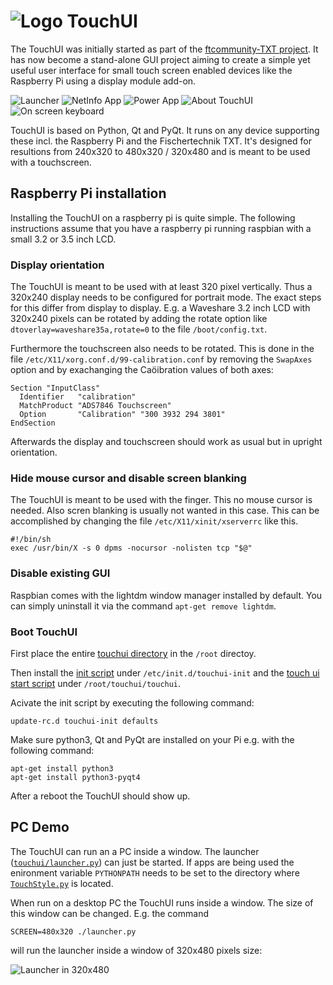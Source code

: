 # ![Logo](https://raw.githubusercontent.com/harbaum/TouchUI/master/screenshots/logo.png) TouchUI

The TouchUI was initially started as part of the [ftcommunity-TXT
project](https://github.com/ftCommunity/ftcommunity-TXT).  It has now
become a stand-alone GUI project aiming to create a simple yet useful
user interface for small touch screen enabled devices like the
Raspberry Pi using a display module add-on.

![Launcher](https://raw.githubusercontent.com/harbaum/TouchUI/master/screenshots/launcher.png) ![NetInfo App](https://raw.githubusercontent.com/harbaum/TouchUI/master/screenshots/netinfo.png) ![Power App](https://raw.githubusercontent.com/harbaum/TouchUI/master/screenshots/power.png) ![About TouchUI](https://raw.githubusercontent.com/harbaum/TouchUI/master/screenshots/about.png)![On screen keyboard](https://raw.githubusercontent.com/harbaum/TouchUI/master/screenshots/input.png)

TouchUI is based on Python, Qt and PyQt. It runs on any device
supporting these incl. the Raspberry Pi and the Fischertechnik TXT.
It's designed for resultions from 240x320 to 480x320 / 320x480
and is meant to be used with a touchscreen. 

## Raspberry Pi installation

Installing the TouchUI on a raspberry pi is quite simple. The following 
instructions assume that you have a raspberry pi running raspbian with
a small 3.2 or 3.5 inch LCD.

### Display orientation

The TouchUI is meant to be used with at least 320 pixel
vertically. Thus a 320x240 display needs to be configured for portrait
mode. The exact steps for this differ from display to display. E.g. a
Waveshare 3.2 inch LCD with 320x240 pixels can be rotated by adding
the rotate option like `dtoverlay=waveshare35a,rotate=0` to the file
`/boot/config.txt`.

Furthermore the touchscreen also needs to be rotated. This is done in the 
file `/etc/X11/xorg.conf.d/99-calibration.conf` by removing the `SwapAxes` option
and by exachanging the Caöibration values of both axes:

```
Section "InputClass"
  Identifier   "calibration"
  MatchProduct "ADS7846 Touchscreen"
  Option       "Calibration" "300 3932 294 3801"
EndSection
```

Afterwards the display and touchscreen should work as usual but in upright
orientation.

### Hide mouse cursor and disable screen blanking

The TouchUI is meant to be used with the finger. This no mouse cursor
is needed. Also scren blanking is usually not wanted in this case. This
can be accomplished by changing the file `/etc/X11/xinit/xserverrc`
like this.

```
#!/bin/sh
exec /usr/bin/X -s 0 dpms -nocursor -nolisten tcp "$@"
```

### Disable existing GUI

Raspbian comes with the lightdm window manager installed by default.
You can simply uninstall it via the command `apt-get remove lightdm`.

### Boot TouchUI

First place the entire [touchui directory](https://github.com/harbaum/TouchUI/tree/master/touchui) in the  `/root` directoy.

Then install the [init
script](https://github.com/harbaum/TouchUI/blob/master/support/touchui-init)
under `/etc/init.d/touchui-init` and the [touch ui start script](https://github.com/harbaum/TouchUI/blob/master/support/touchui) under `/root/touchui/touchui`.

Acivate the init script by executing the following command:

```
update-rc.d touchui-init defaults
```

Make sure python3, Qt and PyQt are installed on your Pi e.g. with the following command:
```
apt-get install python3
apt-get install python3-pyqt4 
```

After a reboot the TouchUI should show up.

## PC Demo

The TouchUI can run an a PC inside a window. The launcher
([`touchui/launcher.py`](https://github.com/harbaum/TouchUI/blob/master/touchui/launcher.py))
can just be started. If apps are being used the enironment variable
`PYTHONPATH` needs to be set to the directory where
[`TouchStyle.py`](https://github.com/harbaum/TouchUI/blob/master/touchui/TouchStyle.py)
is located.

When run on a desktop PC the TouchUI runs inside a window. The
size of this window can be changed. E.g. the command

```
SCREEN=480x320 ./launcher.py
```

will run the launcher inside a window of 320x480 pixels size:

![Launcher in 320x480](https://raw.githubusercontent.com/harbaum/TouchUI/master/screenshots/launcher_320x480.png)
           
